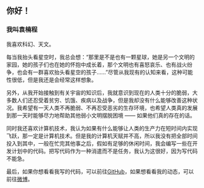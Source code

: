 ## 你好！

### 我叫袁楠程

我喜欢科幻、天文。

每当我抬头看星空时，我总会想：“那里是不是也有一颗星球，她是另一个文明的家园，她的孩子们也在她的怀抱中成长着，那个文明也有喜怒哀乐、也有战火纷争，也会有一群喜欢抬头看星空的孩子……”尽管从我现有的认知来看，这种可能性很低，但是我还是会经常这样想象。

另外，从我开始接触到有关宇宙的知识后，我就意识到现在的人类十分的脆弱，大多数人们还忍受着贫穷、饥饿、疾病以及战争，但是我却没有什么能够改善这种状况。我希望有一天人类不再脆弱、不再忍受恶劣的生存环境，也希望人类真的发展到那一天时能够尽力地帮助其他弱小文明摆脱困境 —— 如果他们真的存在的话。

同时我还喜欢计算机技术，我认为如果有什么能够让人类的生产力在短时间内实现飞跃，那一定是计算机技术。但是我的计算机天赋并不高，所以我没有把全部时间投入到其中，一般在忙完其他事之后，假如有足够的休闲时间，我会编写一些在开发计划中的代码。把写代码作为一种消遣而不是任务，我认为这很好，因为写代码不能急。

最后，如果你想看看我写的代码，可以前往[GitHub](https://github.com/yuannancheng/)，如果想看看我的动态，可以前往[微博](https://weibo.com/yuannancheng/)。
